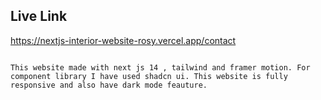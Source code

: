 

## Live Link
https://nextjs-interior-website-rosy.vercel.app/contact

```

This website made with next js 14 , tailwind and framer motion. For component library I have used shadcn ui. This website is fully responsive and also have dark mode feauture.



